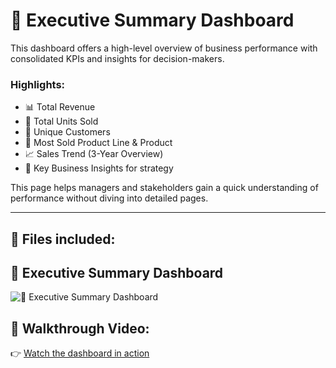 # 🧠 Executive Summary Dashboard

This dashboard offers a high-level overview of business performance with consolidated KPIs and insights for decision-makers.

### Highlights:
- 📊 Total Revenue
- 🚗 Total Units Sold
- 👥 Unique Customers
- 🥇 Most Sold Product Line & Product
- 📈 Sales Trend (3-Year Overview)
- 🧠 Key Business Insights for strategy

This page helps managers and stakeholders gain a quick understanding of performance without diving into detailed pages.

---

## 📁 Files included:

## 🧠 Executive Summary Dashboard

![🧠 Executive Summary Dashboard](https://github.com/AmirElRaddaf/full-sales-analysis-project/blob/main/Executive%20Summary%20Dashboard%20%F0%9F%A7%A0%E2%9C%A8.png?raw=true)

## 🎥 Walkthrough Video:
👉 [Watch the dashboard in action](https://drive.google.com/file/d/19PpRaZaNbuqXU9Fo3QxeStemfAR0I9Lv/view?usp=sharing)
